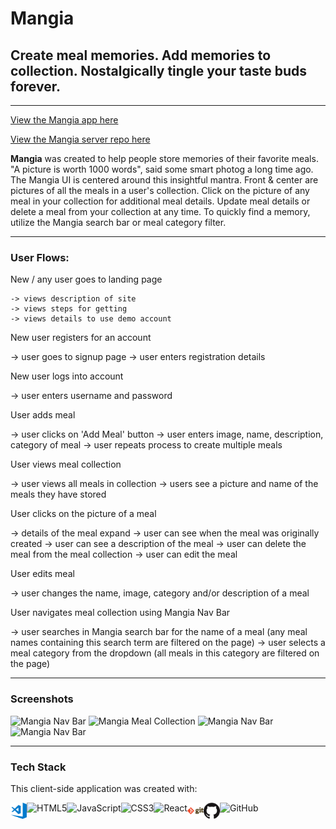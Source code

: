 # Mangia

## Create meal memories. Add memories to collection. Nostalgically tingle your taste buds forever.

---

[View the Mangia app here](https://mangia-client.vercel.app/meals)

[View the Mangia server repo here](https://github.com/sean21johnson/mangia-server)

**Mangia** was created to help people store memories of their favorite meals. "A picture is worth 1000 words", said some smart photog a long time ago. The Mangia UI is centered around this insightful mantra. Front & center are pictures of all the meals in a user's collection. Click on the picture of any meal in your collection for additional meal details. Update meal details or delete a meal from your collection at any time. To quickly find a memory, utilize the Mangia search bar or meal category filter. 

---

### User Flows:

New / any user goes to landing page

    -> views description of site
    -> views steps for getting 
    -> views details to use demo account

New user registers for an account

-> user goes to signup page
-> user enters registration details

New user logs into account

-> user enters username and password

User adds meal

-> user clicks on 'Add Meal' button
-> user enters image, name, description, category of meal
-> user repeats process to create multiple meals

User views meal collection

-> user views all meals in collection
-> users see a picture and name of the meals they have stored

User clicks on the picture of a meal

-> details of the meal expand
-> user can see when the meal was originally created
-> user can see a description of the meal
-> user can delete the meal from the meal collection
-> user can edit the meal

User edits meal

-> user changes the name, image, category and/or description of a meal

User navigates meal collection using Mangia Nav Bar

-> user searches in Mangia search bar for the name of a meal (any meal names containing this search term are filtered on the page)
-> user selects a meal category from the dropdown (all meals in this category are filtered on the page) 

---

### Screenshots

<img width="400px" alt="Mangia Nav Bar" src="https://imgur.com/3D9ezOf.jpg">

<img width="400px" alt="Mangia Meal Collection" src="https://imgur.com/u6dRVJi.jpg">

<img width="400px" alt="Mangia Nav Bar" src="https://imgur.com/iC90RbF.jpg">

<img width="400px" alt="Mangia Nav Bar" src="https://imgur.com/Tcx6FvF.jpg">

---

### Tech Stack

This client-side application was created with:

<img align="left" alt="Visual Studio Code" width="26px" src="https://raw.githubusercontent.com/github/explore/80688e429a7d4ef2fca1e82350fe8e3517d3494d/topics/visual-studio-code/visual-studio-code.png" />
<img align="left" alt="HTML5" src="https://img.shields.io/badge/HTML-239120?style=for-the-badge&logo=html5&logoColor=white" />
<img align="left" alt="JavaScript" src="https://img.shields.io/badge/JavaScript-F7DF1E?style=for-the-badge&logo=javascript&logoColor=black" />
<img align="left" alt="CSS3" src="https://img.shields.io/badge/CSS-239120?&style=for-the-badge&logo=css3&logoColor=white" />
<img align="left" alt="React" src="https://img.shields.io/badge/React-20232A?style=for-the-badge&logo=react&logoColor=61DAFB" />
<img align="left" alt="Git" width="26px" src="https://raw.githubusercontent.com/github/explore/80688e429a7d4ef2fca1e82350fe8e3517d3494d/topics/git/git.png" />
<img align="left" alt="GitHub" width="26px" src="https://raw.githubusercontent.com/github/explore/78df643247d429f6cc873026c0622819ad797942/topics/github/github.png" />
<img align="left" alt="GitHub" src="https://img.shields.io/badge/React_Router-CA4245?style=for-the-badge&logo=react-router&logoColor=white" />  
